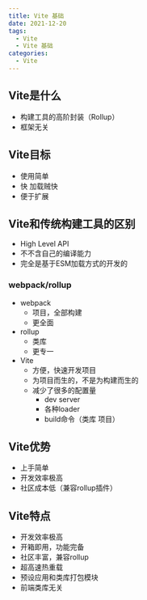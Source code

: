 ```yaml
---
title: Vite 基础
date: 2021-12-20
tags:
  - Vite
  - Vite 基础
categories:
  - Vite
---
```

## Vite是什么
- 构建工具的高阶封装（Rollup）
- 框架无关
## Vite目标
- 使用简单
- 快  加载贼快
- 便于扩展
## Vite和传统构建工具的区别
- High Level API
- 不不含自己的编译能力
- 完全是基于ESM加载方式的开发的
### webpack/rollup
- webpack
    - 项目，全部构建
    - 更全面
- rollup
    - 类库
    - 更专一
- Vite
    - 方便，快速开发项目
    - 为项目而生的，不是为构建而生的
    - 减少了很多的配置量
        - dev server
        - 各种loader
        - build命令（类库 项目）
## Vite优势
- 上手简单
- 开发效率极高
- 社区成本低（兼容rollup插件）
## Vite特点
- 开发效率极高
- 开箱即用，功能完备
- 社区丰富，兼容rollup
- 超高速热重载
- 预设应用和类库打包模块
- 前端类库无关

